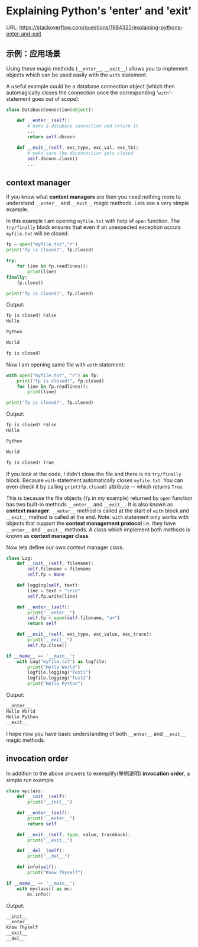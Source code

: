 # Explaining Python's '__enter__' and '__exit__'

URL: https://stackoverflow.com/questions/1984325/explaining-pythons-enter-and-exit

## 示例：应用场景

Using these magic methods (`__enter__`, `__exit__`) allows you to implement objects which can be used easily with the `with` statement.

A useful example could be a database connection object (which then automagically closes the connection once the corresponding '`with`'-statement goes out of scope):

```python
class DatabaseConnection(object):

    def __enter__(self):
        # make a database connection and return it
        ...
        return self.dbconn

    def __exit__(self, exc_type, exc_val, exc_tb):
        # make sure the dbconnection gets closed
        self.dbconn.close()
        ...
```

## context manager

If you know what **context managers** are then you need nothing more to understand `__enter__` and `__exit__` magic methods. Lets see a very simple example.

In this example I am opening `myfile.txt` with help of `open` function. The `try/finally` block ensures that even if an unexpected exception occurs `myfile.txt` will be closed.

```python
fp = open("myfile.txt","r")
print("fp is closed?", fp.closed)

try:
    for line in fp.readlines():
        print(line)
finally:
    fp.close()

print("fp is closed?", fp.closed)
```

Output:

```txt
fp is closed? False
Hello

Python

World

fp is closed? 
```

Now I am opening same file with `with` statement:

```python
with open("myfile.txt", "r") as fp:
    print("fp is closed?", fp.closed)
    for line in fp.readlines():
        print(line)

print("fp is closed?", fp.closed)
```

Output:

```txt
fp is closed? False
Hello

Python

World

fp is closed? True
```

If you look at the code, I didn't close the file and there is no `try/finally` block. Because `with` statement automatically closes `myfile.txt`. You can even check it by calling `print(fp.closed)` attribute -- which returns `True`.

This is because the file objects (`fp` in my example) returned by `open` function has two built-in methods `__enter__` and `__exit__`. It is also known as **context manager**. `__enter__` method is called at the start of `with` block and `__exit__` method is called at the end. Note: `with` statement only works with objects that support the **context management protocol** i.e. they have `__enter__` and `__exit__` methods. A class which implement both methods is known as **context manager class**.

Now lets define our own context manager class.

```python
class Log:
    def __init__(self, filename):
        self.filename = filename
        self.fp = None

    def logging(self, text):
        line = text + "\r\n"
        self.fp.write(line)

    def __enter__(self):
        print("__enter__")
        self.fp = open(self.filename, "a+")
        return self

    def __exit__(self, exc_type, exc_value, exc_trace):
        print("__exit__")
        self.fp.close()

if __name__ == '__main__': 
    with Log("myfile.txt") as logfile:
        print("Hello World")
        logfile.logging("Test1")
        logfile.logging("Test2")
        print("Hello Python")
```

Output:

```txt
__enter__
Hello World
Hello Python
__exit__
```

I hope now you have basic understanding of both `__enter__` and `__exit__` magic methods.

## invocation order

In addition to the above answers to exemplify(举例说明) **invocation order**, a simple run example

```python
class myclass:
    def __init__(self):
        print("__init__")

    def __enter__(self):
        print("__enter__")
        return self

    def __exit__(self, type, value, traceback):
        print("__exit__")

    def __del__(self):
        print("__del__")

    def info(self):
        print("Know Thyself")

if __name__ == '__main__': 
    with myclass() as mc:
        mc.info()
```

Output:

```txt
__init__
__enter__
Know Thyself
__exit__
__del__
```









